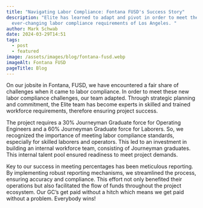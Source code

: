 ```yaml
---
title: "Navigating Labor Compliance: Fontana FUSD's Success Story"
description: "Elite has learned to adapt and pivot in order to meet the
  ever-changing labor compliance requirements of Los Angeles. "
author: Mark Schwab
date: 2024-03-29T14:51
tags:
  - post
  - featured
image: /assets/images/blog/fontana-fusd.webp
imageAlt: Fontana FUSD
pageTitle: Blog
---
```

On our jobsite in Fontana, FUSD, we have encountered a fair share of challenges when it came to labor compliance. In order to meet these new labor compliance challenges, our team adapted. Through strategic planning and commitment, the Elite team has become experts in skilled and trained workforce requirements, therefore ensuring project success.



The project requires a 30% Journeyman Graduate force for Operating Engineers and a 60% Journeyman Graduate force for Laborers. So, we recognized the importance of meeting labor compliance standards, especially for skilled laborers and operators. This led to an investment in building an internal workforce team, consisting of Journeyman graduates. This internal talent pool ensured readiness to meet project demands.



Key to our success in meeting percentages has been meticulous reporting. By implementing robust reporting mechanisms, we streamlined the process, ensuring accuracy and compliance. This effort not only benefited their operations but also facilitated the flow of funds throughout the project ecosystem. Our GC’s get paid without a hitch which means we get paid without a problem. Everybody wins!
